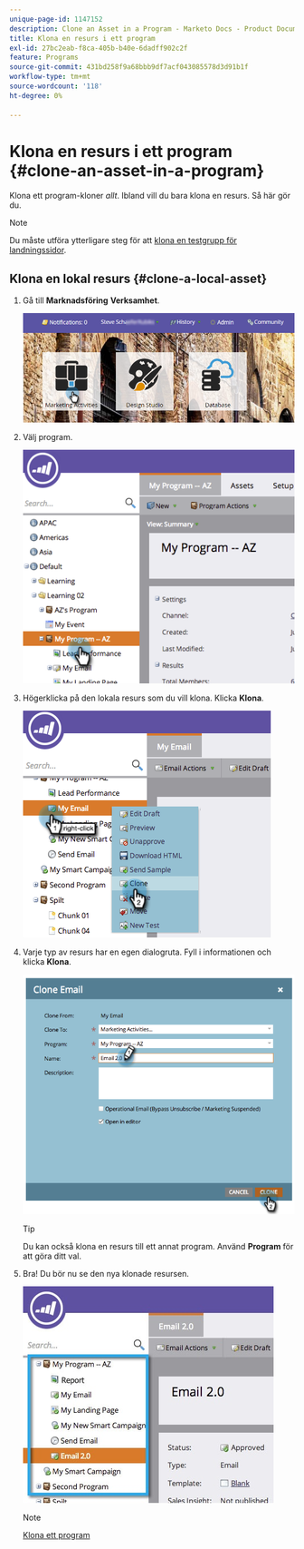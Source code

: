 ```yaml
---
unique-page-id: 1147152
description: Clone an Asset in a Program - Marketo Docs - Product Documentation
title: Klona en resurs i ett program
exl-id: 27bc2eab-f8ca-405b-b40e-6dadff902c2f
feature: Programs
source-git-commit: 431bd258f9a68bbb9df7acf043085578d3d91b1f
workflow-type: tm+mt
source-wordcount: '118'
ht-degree: 0%

---
```


# Klona en resurs i ett program {#clone-an-asset-in-a-program}

Klona ett program-kloner _allt_. Ibland vill du bara klona en resurs. Så här gör du.

>[!NOTE]
>
>Du måste utföra ytterligare steg för att [klona en testgrupp för landningssidor](/help/marketo/product-docs/demand-generation/landing-pages/landing-page-actions/cloning-a-landing-page-test-group.md).

## Klona en lokal resurs {#clone-a-local-asset}

1. Gå till **Marknadsföring** **Verksamhet**.

   ![](assets/login-marketing-activities.png)

1. Välj program.

   ![](assets/image2014-9-23-15-3a56-3a12.png)

1. Högerklicka på den lokala resurs som du vill klona. Klicka **Klona**.

   ![](assets/image2014-9-23-15-3a56-3a25.png)

1. Varje typ av resurs har en egen dialogruta. Fyll i informationen och klicka **Klona**.

   ![](assets/image2014-9-23-15-3a56-3a34.png)

   >[!TIP]
   >
   >Du kan också klona en resurs till ett annat program. Använd **Program** för att göra ditt val.

1. Bra! Du bör nu se den nya klonade resursen.

   ![](assets/report.jpg)

   >[!NOTE]
   >
   >[Klona ett program](/help/marketo/product-docs/core-marketo-concepts/programs/working-with-programs/clone-a-program.md)
